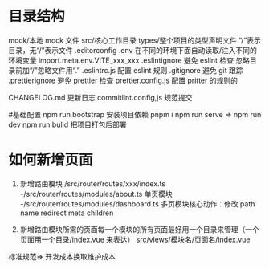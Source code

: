 # 目录结构

mock/本地 mock 文件 src/核心工作目录 types/整个项目的类型声明文件 “/”表示目录，无“/”表示文件 .editorconfig .env 在不同的环境下面自动读取/注入不同的环境变量 import.meta.env.VITE_xxx_xxx .eslintignore 避免 eslint 检查 忽略目录前加“/”忽略文件用“.” .eslintrc.js 配置 eslint 规则 .gitignore 避免 git 跟踪 .prettierignore 避免 prettier 检查 prettier.config.js 配置 pritter 的规则的

CHANGELOG.md 更新日志 commitlint.config,js 规范提交

#基础配置 npm run bootstrap 安装项目依赖 pnpm i npm run serve => npm run dev npm run bulid 把项目打包后部署

# 如何新增页面

1. 新增路由模块 /src/router/routes/xxx/index.ts -/src/router/routes/modules/about.ts 单页模块 -/src/router/routes/modules/dashboard.ts 多页模块核心动作：修改 path name redirect meta children

2. 新增路由模块所需的页面每一个模块的所有页面最好用一个目录来管理（一个页面用一个目录/index.vue 来表达） src/views/模块名/页面名/index.vue

标准规范=> 开发成本换取维护成本
